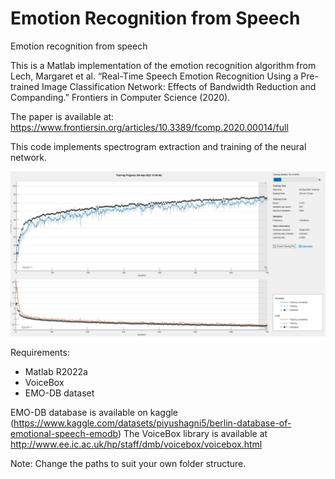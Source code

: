 # Emotion Recognition from Speech
 Emotion recognition from speech
 
This is a Matlab implementation of the emotion recognition algorithm from 
Lech, Margaret et al. “Real-Time Speech Emotion Recognition Using a Pre-trained Image Classification Network: Effects of Bandwidth Reduction and Companding.” Frontiers in Computer Science (2020).

The paper is available at:
https://www.frontiersin.org/articles/10.3389/fcomp.2020.00014/full

This code implements spectrogram extraction and training of the neural network.  

![alt text](https://github.com/tomastefanadrian/Emotion-Recognition-from-Speech/blob/main/trainingProgress.png)

Requirements:
- Matlab R2022a
- VoiceBox
- EMO-DB dataset

EMO-DB database is available on kaggle (https://www.kaggle.com/datasets/piyushagni5/berlin-database-of-emotional-speech-emodb)
The VoiceBox library is available at http://www.ee.ic.ac.uk/hp/staff/dmb/voicebox/voicebox.html

Note:
Change the paths to suit your own folder structure.
